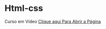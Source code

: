 # Html-css
 Curso em Vídeo
             <a href="https://iago-code.github.io/Html-css/exercicios/ex001/index.html" alt="Site">Clique aqui Para Abrir a Página</a> 
             
            

 
